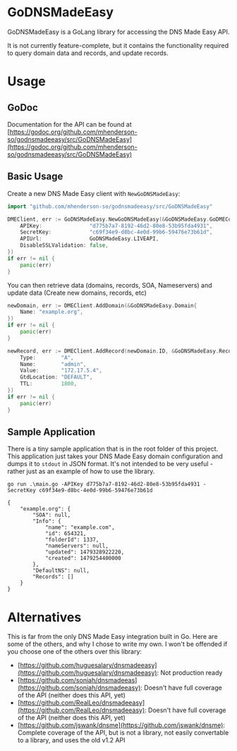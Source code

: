 # GoDNSMadeEasy
GoDNSMadeEasy is a GoLang library for accessing the DNS Made Easy API.

It is not currently feature-complete, but it contains the functionality required
to query domain data and records, and update records.

# Usage

## GoDoc
Documentation for the API can be found at [https://godoc.org/github.com/mhenderson-so/godnsmadeeasy/src/GoDNSMadeEasy](https://godoc.org/github.com/mhenderson-so/godnsmadeeasy/src/GoDNSMadeEasy)

## Basic Usage
Create a new DNS Made Easy client with `NewGoDNSMadeEasy`:
```Go
import "github.com/mhenderson-so/godnsmadeeasy/src/GoDNSMadeEasy"

DMEClient, err := GoDNSMadeEasy.NewGoDNSMadeEasy(&GoDNSMadeEasy.GoDMEConfig{
    APIKey:               "d775b7a7-8192-46d2-80e8-53b95fda4931",
    SecretKey:            "c69f34e9-d8bc-4e0d-99b6-59476e73b61d",
    APIUrl:               GoDNSMadeEasy.LIVEAPI,
    DisableSSLValidation: false,
})
if err != nil {
    panic(err)
}

```
You can then retrieve data (domains, records, SOA, Nameservers) and update data (Create new domains, records, etc)

```Go
newDomain, err := DMEClient.AddDomain(&GoDNSMadeEasy.Domain{
    Name: "example.org",
})
if err != nil {
    panic(err)
}

newRecord, err := DMEClient.AddRecord(newDomain.ID, &GoDNSMadeEasy.Record{
    Type:        "A",
    Name:        "admin",
    Value:       "172.17.5.4",
    GtdLocation: "DEFAULT",
    TTL:         1800,
})
if err != nil {
    panic(err)
}
```

## Sample Application

There is a tiny sample application that is in the root folder of this project. This application just takes
your DNS Made Easy domain configuration and dumps it to `stdout` in JSON format. It's not intended to be
very useful - rather just as an example of how to use the library.

```
go run .\main.go -APIKey d775b7a7-8192-46d2-80e8-53b95fda4931 -SecretKey c69f34e9-d8bc-4e0d-99b6-59476e73b61d

{
	"example.org": {
		"SOA": null,
		"Info": {
			"name": "example.com",
			"id": 654321,
			"folderId": 1337,
			"nameServers": null,
			"updated": 1479328922220,
			"created": 1479254400000
		},
		"DefaultNS": null,
		"Records": []
	}
}
```

# Alternatives

This is far from the only DNS Made Easy integration built in Go. Here are some of the others,
and why I chose to write my own. I won't be offended if you choose one of the others over this library:

- [https://github.com/huguesalary/dnsmadeeasy](https://github.com/huguesalary/dnsmadeeasy): Not production ready
- [https://github.com/soniah/dnsmadeeas](https://github.com/soniah/dnsmadeeasy): Doesn't have full coverage of the API (neither does this API, yet) 
- [https://github.com/RealLeo/dnsmadeeasy](https://github.com/RealLeo/dnsmadeeasy): Doesn't have full coverage of the API (neither does this API, yet)
- [https://github.com/jswank/dnsme](https://github.com/jswank/dnsme): Complete coverage of the API, but is not a library, not easily convertable to a library, and uses the old v1.2 API